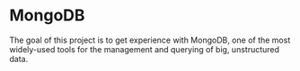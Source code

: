 # MongoDB
The goal of this project is to get experience with MongoDB, one of the most widely-used tools for the management and querying of big, unstructured data.
